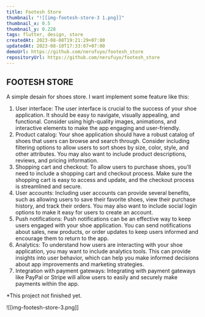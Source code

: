 ```yaml
---
title: Footesh Store
thumbnail: "![[img-footesh-store-3 1.png]]"
thumbnail_x: 0.5
thumbnail_y: 0.228
tags: flutter, design, store
createdAt: 2023-08-08T19:21:29+07:00
updatedAt: 2023-08-10T17:33:07+07:00
demoUrl: https://github.com/nerufuyo/footesh_store
repositoryUrl: https://github.com/nerufuyo/footesh_store
---
```

## FOOTESH STORE

A simple desain for shoes store. I want implement some feature like this:

1. User interface: The user interface is crucial to the success of your shoe application. It should be easy to navigate, visually appealing, and functional. Consider using high-quality images, animations, and interactive elements to make the app engaging and user-friendly.
2. Product catalog: Your shoe application should have a robust catalog of shoes that users can browse and search through. Consider including filtering options to allow users to sort shoes by size, color, style, and other attributes. You may also want to include product descriptions, reviews, and pricing information.
3. Shopping cart and checkout: To allow users to purchase shoes, you'll need to include a shopping cart and checkout process. Make sure the shopping cart is easy to access and update, and the checkout process is streamlined and secure.
4. User accounts: Including user accounts can provide several benefits, such as allowing users to save their favorite shoes, view their purchase history, and track their orders. You may also want to include social login options to make it easy for users to create an account.
5. Push notifications: Push notifications can be an effective way to keep users engaged with your shoe application. You can send notifications about sales, new products, or order updates to keep users informed and encourage them to return to the app.
6. Analytics: To understand how users are interacting with your shoe application, you may want to include analytics tools. This can provide insights into user behavior, which can help you make informed decisions about app improvements and marketing strategies.
7. Integration with payment gateways: Integrating with payment gateways like PayPal or Stripe will allow users to easily and securely make payments within the app.
    
*This project not finished yet.

![[img-footesh-store-3.png]]